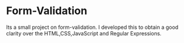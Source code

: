 # Form-Validation
Its a small project on form-validation. I developed this to obtain a good clarity over the HTML,CSS,JavaScript and Regular Expressions.
